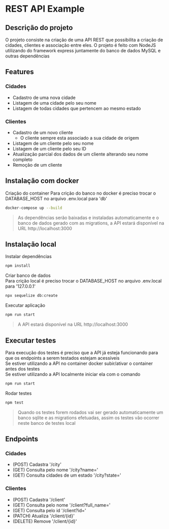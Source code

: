 # REST API Example

## Descrição do projeto
<p> O projeto consiste na criação de uma API REST que possibilita a criação de cidades, clientes e associação entre eles. O projeto é feito com NodeJS utilizando do framework express juntamente do banco de dados MySQL e outras dependências </p>

## Features
### Cidades
- Cadastro de uma nova cidade
- Listagem de uma cidade pelo seu nome
- Listagem de todas cidades que pertencem ao mesmo estado
### Clientes
- Cadastro de um novo cliente
    - O cliente sempre esta associado a sua cidade de origem
- Listagem de um cliente pelo seu nome
- Listagem de um cliente pelo seu ID
- Atualização parcial dos dados de um cliente alterando seu nome completo
- Remoção de um cliente

## Instalação com docker
Criação do container
Para crição do banco no docker é preciso trocar o DATABASE_HOST no arquivo .env.local para 'db'
```bash
docker-compose up --build
```
> As dependências serão baixadas e instaladas automaticamente e o banco de dados gerado com as migrations, a API estará disponível na URL http://localhost:3000

## Instalação local
Instalar dependências
```bash
npm install
```

Criar banco de dados <br>
Para crição local é preciso trocar o DATABASE_HOST no arquivo .env.local para '127.0.0.1'
```bash
npx sequelize db:create
```

Executar aplicação
```bash
npm run start
```
> A API estará disponível na URL http://localhost:3000

## Executar testes
Para execução dos testes é preciso que a API já esteja funcionando para que os endpoints a serem testados estejam acessíveis <br>
Se estiver utilizando a API no container docker subir/ativar o container antes dos testes <br>
Se estiver utilizando a API localmente iniciar ela com o comando
```bash
npm run start
```
Rodar testes
```bash
npm test
```
> Quando os testes forem rodados vai ser gerado automaticamente um banco sqlite e as migrations efetuadas, assim os testes vão ocorrer neste banco de testes local

## Endpoints

### Cidades
- (POST) Cadastra '/city'
- (GET) Consulta pelo nome '/city?name='
- (GET) Consulta cidades de um estado '/city?state='

### Clientes
- (POST) Cadastra '/client'
- (GET) Consulta pelo nome '/client?full_name='
- (GET) Consulta pelo id '/client?id='
- (PATCH) Atualiza '/client/{id}'
- (DELETE) Remove '/client/{id}'
